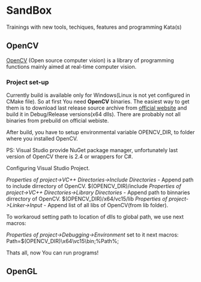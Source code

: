 # SandBox
Trainings with new tools, techiques, features and programming Kata(s)

## OpenCV

[OpenCV](https://en.wikipedia.org/wiki/OpenCV) (Open source computer vision) is a library of programming functions 
mainly aimed at real-time computer vision.

### Project set-up
Currently build is available only for Windows(Linux is not yet configured in CMake file). So at first You need __OpenCV__ binaries. 
The easiest way to get them is to download last release source archive from [official website](https://opencv.org/releases/) and 
build it in Debug/Release versions(x64 dlls). There are probably not all binaries from prebuild on official webiste.

After build, you have to setup environmental variable OPENCV_DIR, to folder where you installed OpenCV.

PS: Visual Studio provide NuGet package manager, unfortunately last version of OpenCV there is 2.4 or wrappers for C#.

Configuring Visual Studio Project.

_Properties of project->VC++ Directories->Include Directories_ - Append path to include dirrectory of OpenCV. $(OPENCV_DIR)/include
_Properties of project->VC++ Directories->Library Directories_ - Append path to binnaries dirrectory of OpenCV.  $(OPENCV_DIR)/x64/vc15/lib
_Properties of project->Linker->Input_ - Append list of all libs of OpenCV(from lib folder).

To workaroud setting path to location of dlls to global path, we use next macros:

_Properties of project->Debugging->Environment_ set to it next macros: Path=$(OPENCV_DIR)\x64\vc15\bin;%Path%;

Thats all, now You can run programs!

## OpenGL
